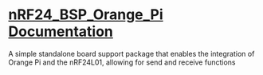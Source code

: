 # [nRF24_BSP_Orange_Pi Documentation](https://medium.com/@nofalelahi413/nrf24l01-communication-standalone-bsp-for-orange-pi-28673719ee83)
A simple standalone board support package that enables the integration of Orange Pi and the nRF24L01, allowing for send and receive functions
